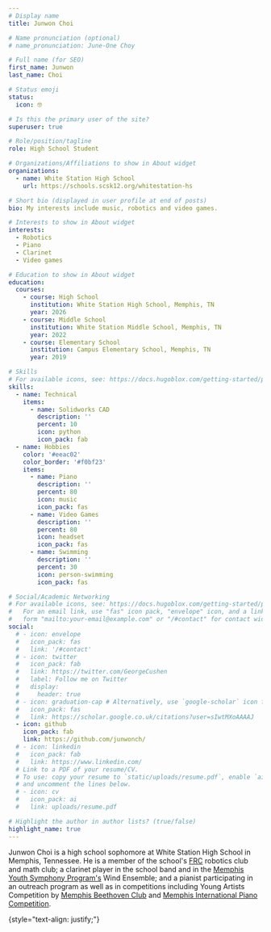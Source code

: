 ```yaml
---
# Display name
title: Junwon Choi

# Name pronunciation (optional)
# name_pronunciation: June-One Choy

# Full name (for SEO)
first_name: Junwon
last_name: Choi

# Status emoji
status:
  icon: 🤓

# Is this the primary user of the site?
superuser: true

# Role/position/tagline
role: High School Student

# Organizations/Affiliations to show in About widget
organizations:
  - name: White Station High School
    url: https://schools.scsk12.org/whitestation-hs

# Short bio (displayed in user profile at end of posts)
bio: My interests include music, robotics and video games.

# Interests to show in About widget
interests:
  - Robotics
  - Piano
  - Clarinet
  - Video games

# Education to show in About widget
education:
  courses:
    - course: High School
      institution: White Station High School, Memphis, TN
      year: 2026
    - course: Middle School
      institution: White Station Middle School, Memphis, TN
      year: 2022
    - course: Elementary School
      institution: Campus Elementary School, Memphis, TN
      year: 2019

# Skills
# For available icons, see: https://docs.hugoblox.com/getting-started/page-builder/#icons
skills:
  - name: Technical
    items:
      - name: Solidworks CAD
        description: ''
        percent: 10
        icon: python
        icon_pack: fab
  - name: Hobbies
    color: '#eeac02'
    color_border: '#f0bf23'
    items:
      - name: Piano
        description: ''
        percent: 80
        icon: music
        icon_pack: fas
      - name: Video Games
        description: ''
        percent: 80
        icon: headset
        icon_pack: fas
      - name: Swimming
        description: ''
        percent: 30
        icon: person-swimming
        icon_pack: fas

# Social/Academic Networking
# For available icons, see: https://docs.hugoblox.com/getting-started/page-builder/#icons
#   For an email link, use "fas" icon pack, "envelope" icon, and a link in the
#   form "mailto:your-email@example.com" or "/#contact" for contact widget.
social:
  # - icon: envelope
  #   icon_pack: fas
  #   link: '/#contact'
  # - icon: twitter
  #   icon_pack: fab
  #   link: https://twitter.com/GeorgeCushen
  #   label: Follow me on Twitter
  #   display:
  #     header: true
  # - icon: graduation-cap # Alternatively, use `google-scholar` icon from `ai` icon pack
  #   icon_pack: fas
  #   link: https://scholar.google.co.uk/citations?user=sIwtMXoAAAAJ
  - icon: github
    icon_pack: fab
    link: https://github.com/junwonch/
  # - icon: linkedin
  #   icon_pack: fab
  #   link: https://www.linkedin.com/
  # Link to a PDF of your resume/CV.
  # To use: copy your resume to `static/uploads/resume.pdf`, enable `ai` icons in `params.yaml`,
  # and uncomment the lines below.
  # - icon: cv
  #   icon_pack: ai
  #   link: uploads/resume.pdf

# Highlight the author in author lists? (true/false)
highlight_name: true
---
```


Junwon Choi is a high school sophomore at White Station High School in Memphis, Tennessee. He is a member of the school's [FRC](https://www.firstinspires.org/robotics/frc) robotics club and math club; a clarinet player in the school band and in the [Memphis Youth Symphony Program's](https://www.myspmusic.org/) Wind Ensemble; and a pianist participating in an outreach program as well as in competitions including Young Artists Competition by [Memphis Beethoven Club](http://www.beethovenclubmemphis.org/index.html) and [Memphis International Piano Competition](https://www.memphis.edu/music/community/festivals/memphis_piano_festival/index.php/).

{style="text-align: justify;"}
